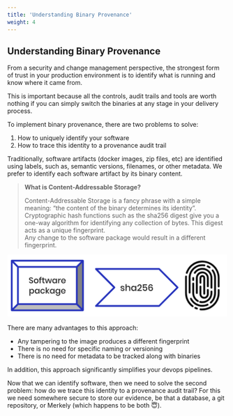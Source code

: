 ```yaml
---
title: 'Understanding Binary Provenance'
weight: 4
---
```


## Understanding Binary Provenance

From a security and change management perspective,  the strongest form of trust in your production environment is to identify what is running and know where it came from.

This is important because all the controls, audit trails and tools are worth nothing if you can simply switch the binaries at any stage in your delivery process.

To implement binary provenance, there are two problems to solve:

1. How to uniquely identify your software
2. How to trace this identity to a provenance audit trail

Traditionally, software artifacts (docker images, zip files, etc) are identified using labels, such as, semantic versions, filenames, or other metadata.  We prefer to identify each software artifact by its binary content.

> **What is Content-Addressable Storage?**
>
> Content-Addressable Storage is a fancy phrase with a simple meaning: “the content of the binary determines its identity”.  Cryptographic hash functions such as the sha256 digest give you a one-way algorithm for identifying any collection of bytes.  This digest acts as a unique fingerprint.  
> Any change to the software package would result in a different fingerprint.

![Diagram of sha256 fingerprint](/images/fingerprint.png)

There are many advantages to this approach:

* Any tampering to the image produces a different fingerprint
* There is no need for specific naming or versioning
* There is no need for metadata to be tracked along with binaries

In addition, this approach significantly simplifies your devops pipelines.

Now that we can identify software, then we need to solve the second problem: how do we trace this identity to a provenance audit trail?  For this we need somewhere secure to store our evidence, be that a database, a git repository, or Merkely (which happens to be both 😇).
